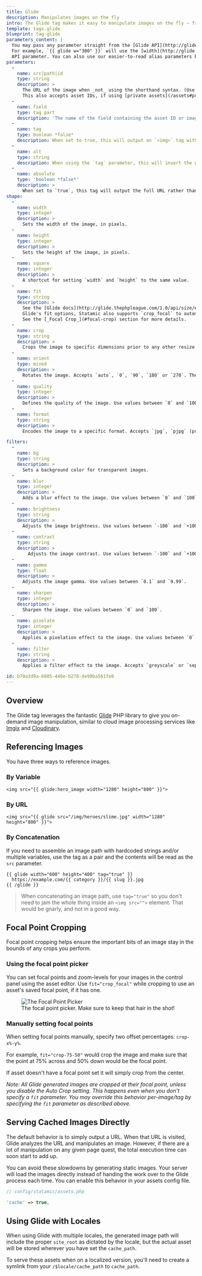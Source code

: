 ```yaml
---
title: Glide
description: Manipulates images on the fly
intro: The Glide tag makes it easy to manipulate images on the fly – from resizing and cropping to adjustments (like sharpness and contrast) and image effects (like pixelate and sepia).
template: tags.glide
blueprint: tag-glide
parameters_content: |
  You may pass any parameter straight from the [Glide API](http://glide.thephpleague.com/1.0/api/quick-reference/) as a parameter.
  For example, `{{ glide w="300" }}` will use the [width](http://glide.thephpleague.com/1.0/api/size#width-w)
  API parameter. You can also use our easier-to-read alias parameters below. We're not a huge fan of shortening already short words.
parameters:
  -
    name: src|path|id
    type: string
    description: >
      The URL of the image when _not_ using the shorthand syntax. (Use the shorthand syntax if you can, it's nicer.)
      This also accepts asset IDs, if using [private assets](/assets#private-assets), for example.
  -
    name: field
    type: tag part
    description: 'The name of the field containing the asset ID or image path when using the shorthand syntax. This is not actually a parameter, but part of the tag itself. For example, `{{ glide:hero_image }}`.'
  -
    name: tag
    type: boolean *false*
    description: When set to true, this will output an `<img>` tag with the URL in the `src` attribute, rather than just the URL.
  -
    name: alt
    type: string
    description: When using the `tag` parameter, this will insert the given text into the `alt` attribute.
  -
    name: absolute
    type: 'boolean *false*'
    description: >
      When set to `true`, this tag will output the full URL rather than the default relative URL.
shape:
  -
    name: width
    type: integer
    description: >
      Sets the width of the image, in pixels.
  -
    name: height
    type: integer
    description: >
      Sets the height of the image, in pixels.
  -
    name: square
    type: integer
    description: >
      A shortcut for setting `width` and `height` to the same value.
  -
    name: fit
    type: string
    description: >
      See the [Glide docs](http://glide.thephpleague.com/1.0/api/size/#fit-fit) on this parameter. In addition to the
      Glide's fit options, Statamic also supports `crop_focal` to automatically fit/crop to a predefined focal point.
      See the [_Focal Crop_](#focal-crop) section for more details.
  -
    name: crop
    type: string
    description: >
      Crops the image to specific dimensions prior to any other resize operations. Required format: `width,height,x,y`.
  -
    name: orient
    type: mixed
    description: >
      Rotates the image. Accepts `auto`, `0`, `90`, `180` or `270`. The `auto` option uses Exif data to automatically orient images correctly. Default: `auto`.
  -
    name: quality
    type: integer
    description: >
      Defines the quality of the image. Use values between `0` and `100`. Only relevant if the format is `jpg` or `pjpg`. Default: `90`.
  -
    name: format
    type: string
    description: >
      Encodes the image to a specific format. Accepts `jpg`, `pjpg` (progressive jpeg), `png` or `gif`. Default: `jpg`.

filters:
  -
    name: bg
    type: string
    description: >
      Sets a background color for transparent images.
  -
    name: blur
    type: integer
    description: >
      Adds a blur effect to the image. Use values between `0` and `100`.
  -
    name: brightness
    type: string
    description: >
      Adjusts the image brightness. Use values between `-100` and `+100`, where `0` represents no change.
  -
    name: contrast
    type: string
    description: >
        Adjusts the image contrast. Use values between `-100` and `+100`, where `0` represents no change.
  -
    name: gamma
    type: float
    description: >
      Adjusts the image gamma. Use values between `0.1` and `9.99`.
  -
    name: sharpen
    type: integer
    description: >
      Sharpen the image. Use values between `0` and `100`.
  -
    name: pixelate
    type: integer
    description: >
      Applies a pixelation effect to the image. Use values between `0` and `1000`.
  -
    name: filter
    type: string
    description: >
      Applies a filter effect to the image. Accepts `greyscale` or `sepia`.

id: b70a3d9a-6605-446e-b278-de99ba561fe0
---
```

## Overview

The Glide tag leverages the fantastic [Glide](http://glide.thephpleague.com/) PHP library to give you on-demand image manipulation, similar to cloud image processing services like [Imgix](https://www.imgix.com/) and [Cloudinary](https://cloudinary.com/).

## Referencing Images

You have three ways to reference images.

### By Variable

```
<img src="{{ glide:hero_image width="1280" height="800" }}">
```

### By URL

```
<img src="{{ glide src="/img/heroes/slime.jpg" width="1280" height="800" }}">
```

### By Concatenation

If you need to assemble an image path with hardcoded strings and/or multiple variables, use the tag as a pair and the contents will be read as the `src` parameter.

```
{{ glide width="600" height="400" tag="true" }}
  https://example.com/{{ category }}/{{ slug }}.jpg
{{ /glide }}
```

> When concatenating an image path, use `tag="true"` so you don't need to jam the whole thing inside an `<img src="">` element. That would be gnarly, and not in a good way.

## Focal Point Cropping

Focal point cropping helps ensure the important bits of an image stay in the bounds of any crops you perform.

### Using the focal point picker

You can set focal points and zoom-levels for your images in the control panel using the asset editor. Use `fit="crop_focal"` while cropping to use an asset's saved focal point, if it has one.

<figure>
  <img src="/img/focal-point-picker.jpg" alt="The Focal Point Picker">
  <figcaption>The focal point picker. Make sure to keep that hair in the shot!</figcaption>
</figure>

### Manually setting focal points

When setting focal points manually, specify two offset percentages: `crop-x%-y%`.

For example, `fit="crop-75-50"` would crop the image and make sure that the point at 75% across and 50% down would be the focal point.

If asset doesn't have a focal point set it will simply crop from the center.

_Note: All Glide generated images are cropped at their focal point, unless you disable the _Auto Crop_ setting. This happens even when you don't specify a `fit` parameter. You may override this behavior per-image/tag by specifying the `fit` parameter as described above._

## Serving Cached Images Directly

The default behavior is to simply output a URL. When that URL is
visited, Glide analyzes the URL and manipulates an image. However, if there are a lot of manipulation on any given page quest, the total execution time can soon start to add up.

You can avoid these slowdowns by generating static images. Your server will load the images directly instead of handing the work over to the Glide process each time. You can enable this behavior in your assets config file.

``` php
// config/statamic/assets.php

'cache' => true,
```

## Using Glide with Locales

When using Glide with multiple locales, the generated image path will include the proper `site_root` as dictated by the locale, but the actual asset will be stored wherever you have set the `cache_path`.

To serve these assets when on a localized version, you'll need to create a symlink from your `/$locale/cache_path` to `cache_path`.
